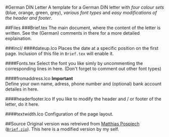 #German DIN Letter
A template for a German DIN letter with _four colour sets_ (blue, orange, green, grey),
_various font types_ and _easy modifications of the header and footer_.

##Files
###Brief.tex
The main document, where the content of the letter is written.
See the (German) comments in there for a more detailed explaination.

###incl/
####dateup.lco
Places the date at a specific position on the first page.
Inclusion of this file in `Brief.tex` will enable it.

####Fonts.tex
Select the font you like simly by uncommenting the corresponding lines in here.
(Don't forget to comment out other font types)

####fromaddress.lco
**Important**  
Define your own name, adress, phone number and (optional) bank account detailes in here.

####headerfooter.lco
If you like to modify the header and / or footer of the letter, do it here.

####textwidth.lco
Configuration of the page layout.

##Source
Original version was retreived from [Matthias Pospiech](http://www.matthiaspospiech.de/latex/vorlagen/)
([`Brief.zip`](http://www.matthiaspospiech.de/download/latex/vorlagen/brief/Brief.zip)).
This here is a modified version by my self.